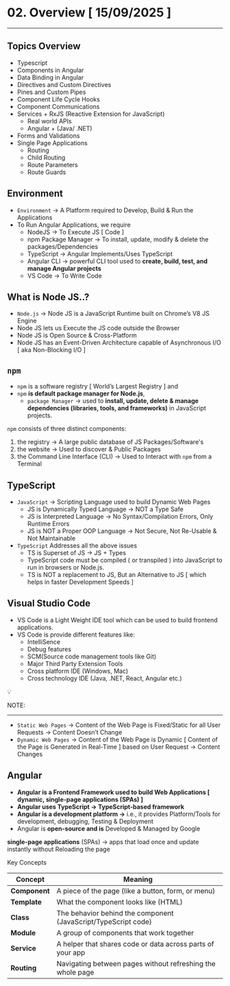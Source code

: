 # 02. Overview [ 15/09/2025 ]

---

## Topics Overview

- Typescript
- Components in Angular
- Data Binding in Angular
- Directives and Custom Directives
- Pines and Custom Pipes
- Component Life Cycle Hooks
- Component Communications
- Services + RxJS (Reactive Extension for JavaScript)
    - Real world APIs
    - Angular + (Java/ .NET)
- Forms and Validations
- Single Page Applications
    - Routing
    - Child Routing
    - Route Parameters
    - Route Guards

## Environment

- `Environment` → A Platform required to Develop, Build & Run the Applications
- To Run Angular Applications, we require
    - NodeJS → To Execute JS [ Code ]
    - npm Package Manager → To install, update, modify & delete the packages/Dependencies
    - TypeScript → Angular Implements/Uses TypeScript
    - Angular CLI → powerful CLI tool used to **create, build, test, and manage Angular projects**
    - VS Code → To Write Code

## What is Node JS..?

- `Node.js`  → Node JS is a JavaScript Runtime built on Chrome’s V8 JS Engine
- Node JS lets us Execute the JS code outside the Browser
- Node JS is Open Source & Cross-Platform
- Node JS has an Event-Driven Architecture capable of Asynchronous I/O [ aka Non-Blocking I/O ]

## `npm`

- `npm` is a software registry [ World’s Largest Registry ] and
- `npm` **is default package manager for Node.js**,
    - `package Manager` → used to **install, update, delete & manage dependencies (libraries, tools, and frameworks)** in JavaScript projects.

`npm` consists of three distinct components:

1. the registry → A large public database of JS Packages/Software's
2. the website → Used to discover & Public Packages
3. the Command Line Interface (CLI) → Used to Interact with `npm` from a Terminal

## TypeScript

- `JavaScript` → Scripting Language used to build Dynamic Web Pages
    - JS is Dynamically Typed Language → NOT a Type Safe
    - JS is Interpreted Language → No Syntax/Compilation Errors, Only Runtime Errors
    - JS is NOT a Proper OOP Language → Not Secure, Not Re-Usable & Not Maintainable
- `TypeScript` Addresses all the above issues
    - TS is Superset of JS → JS + Types
    - TypeScript code must be compiled ( or transpiled ) into JavaScript to run in browsers or Node.js.
    - TS is NOT a replacement to JS, But an Alternative to JS [ which helps in faster Development Speeds ]

## Visual Studio Code

- VS Code is a Light Weight IDE tool which can be used to build frontend applications.
- VS Code is provide different features like:
    - IntelliSence
    - Debug features
    - SCM(Source code management tools like Git)
    - Major Third Party Extension Tools
    - Cross platform IDE (Windows, Mac)
    - Cross technology IDE (Java, .NET, React, Angular etc.)

<aside>
💡

NOTE:

---

- `Static Web Pages` → Content of the Web Page is Fixed/Static for all User Requests → Content Doesn’t Change
- `Dynamic Web Pages` → Content of the Web Page is Dynamic [ Content of the Page is Generated in Real-Time ] based on User Request → Content Changes
</aside>

## Angular

- **Angular is a Frontend Framework used to build Web Applications [ dynamic, single-page applications (SPAs) ]**
- **Angular uses TypeScript → TypeScript-based framework**
- **Angular is a development platform →** i.e., it provides Platform/Tools for development, debugging, Testing & Deployment
- Angular is **open-source and is** Developed & Managed by Google

**single-page applications** (SPAs) → apps that load once and update instantly without Reloading the page

Key Concepts

| Concept | Meaning |
| --- | --- |
| **Component** | A piece of the page (like a button, form, or menu) |
| **Template** | What the component looks like (HTML) |
| **Class** | The behavior behind the component (JavaScript/TypeScript code) |
| **Module** | A group of components that work together |
| **Service** | A helper that shares code or data across parts of your app |
| **Routing** | Navigating between pages without refreshing the whole page |
